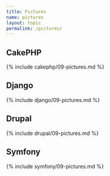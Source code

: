 ```yaml
---
title: Pictures
name: pictures
layout: topic
permalink: /pictures/
---
```


## CakePHP
{% include cakephp/09-pictures.md %}

## Django
{% include django/09-pictures.md %}

## Drupal
{% include drupal/09-pictures.md %}

## Symfony
{% include symfony/09-pictures.md %}
